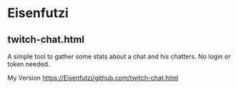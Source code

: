 # Eisenfutzi

## twitch-chat.html

A simple tool to gather some stats about a chat and his chatters. No login or token needed.

My Version [https://Eisenfutzi/github.com/twitch-chat.html](https://Eisenfutzi/github.com/twitch-chat.html)

<!--
https://docs.github.com/en/get-started/writing-on-github/getting-started-with-writing-and-formatting-on-github/basic-writing-and-formatting-syntax
-->
